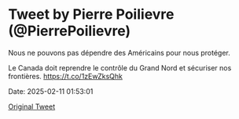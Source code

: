 # Tweet by Pierre Poilievre (@PierrePoilievre)

Nous ne pouvons pas dépendre des Américains pour nous protéger.

Le Canada doit reprendre le contrôle du Grand Nord et sécuriser nos frontières. https://t.co/1zEwZksQhk

Date: 2025-02-11 01:53:01

[Original Tweet](https://x.com/PierrePoilievre/status/1889130490059207065)
